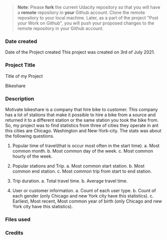 >**Note**: Please **fork** the current Udacity repository so that you will have a **remote** repository in **your** Github account. Clone the remote repository to your local machine. Later, as a part of the project "Post your Work on Github", you will push your proposed changes to the remote repository in your Github account.

### Date created
Date of the Project created
This project was created on 3rd of July 2021.

### Project Title
Title of my Project

Bikeshare

### Description

Motivate bikeshare is a company that hire bike to customer. This company has a lot of stations that make it possible to hire a bike from a source and returned it to a different station or the same station you took the bike from.
So, my project was to find statistics from three of cities they operate in ant this cities are Chicago. Washington and New-York-city. The stats was about the following questions.

1. Popular time of travel(that is occur most often in the start time).
 a. Most common month.
 b. Most common day of the week.
 c. Most common hourly of the week.

 2. Popular stations and Trip.
  a. Most common start station.
  b. Most common end station.
  c. Most common trip from start to end station.

3. Trip duration.
 a. Total travel time.
 b. Average travel time.

4. User or customer information.
 a. Count of each user type.
 b. Count of each gender (only Chicago and new York city have this statistics).
 c. Earliest, Most recent, Most common year of birth (only Chicago and new York city have this statistics).


### Files used


### Credits
